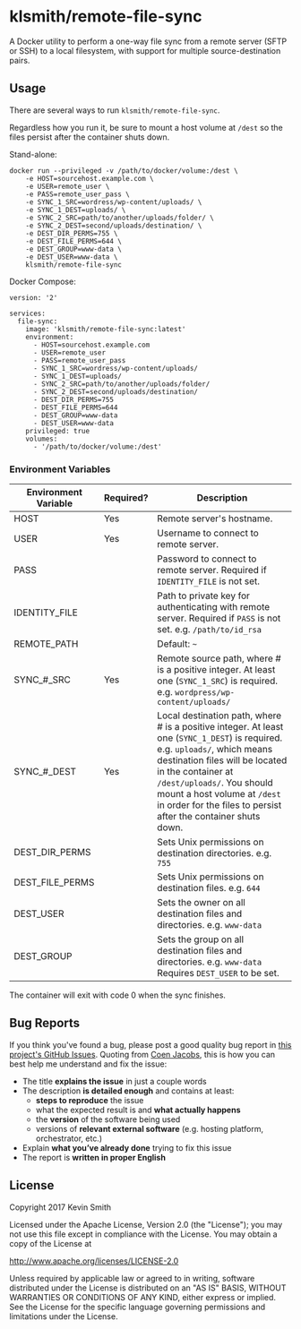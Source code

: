 # klsmith/remote-file-sync

A Docker utility to perform a one-way file sync from a remote server (SFTP or SSH) to a local filesystem, with support for multiple source-destination pairs.

## Usage

There are several ways to run `klsmith/remote-file-sync`.

Regardless how you run it, be sure to mount a host volume at `/dest` so the files persist after the container shuts down.

Stand-alone:

```
docker run --privileged -v /path/to/docker/volume:/dest \
    -e HOST=sourcehost.example.com \
    -e USER=remote_user \
    -e PASS=remote_user_pass \
    -e SYNC_1_SRC=wordress/wp-content/uploads/ \
    -e SYNC_1_DEST=uploads/ \
    -e SYNC_2_SRC=path/to/another/uploads/folder/ \
    -e SYNC_2_DEST=second/uploads/destination/ \
    -e DEST_DIR_PERMS=755 \
    -e DEST_FILE_PERMS=644 \
    -e DEST_GROUP=www-data \
    -e DEST_USER=www-data \
    klsmith/remote-file-sync
```

Docker Compose:

```
version: '2'

services:
  file-sync:
    image: 'klsmith/remote-file-sync:latest'
    environment:
      - HOST=sourcehost.example.com
      - USER=remote_user
      - PASS=remote_user_pass
      - SYNC_1_SRC=wordress/wp-content/uploads/
      - SYNC_1_DEST=uploads/
      - SYNC_2_SRC=path/to/another/uploads/folder/
      - SYNC_2_DEST=second/uploads/destination/
      - DEST_DIR_PERMS=755
      - DEST_FILE_PERMS=644
      - DEST_GROUP=www-data
      - DEST_USER=www-data
    privileged: true
    volumes:
      - '/path/to/docker/volume:/dest'
```

### Environment Variables

| Environment Variable | Required? | Description |
|----------------------|-----------|-------------|
| HOST | Yes | Remote server's hostname. |
| USER | Yes | Username to connect to remote server. |
| PASS |  | Password to connect to remote server. Required if `IDENTITY_FILE` is not set. |
| IDENTITY_FILE |  | Path to private key for authenticating with remote server. Required if `PASS` is not set. e.g. `/path/to/id_rsa` |
| REMOTE_PATH |  | Default: `~` |
| SYNC_#_SRC | Yes | Remote source path, where # is a positive integer. At least one (`SYNC_1_SRC`) is required. e.g. `wordpress/wp-content/uploads/` |
| SYNC_#_DEST | Yes | Local destination path, where # is a positive integer. At least one (`SYNC_1_DEST`) is required. e.g. `uploads/`, which means destination files will be located in the container at `/dest/uploads/`. You should mount a host volume at `/dest` in order for the files to persist after the container shuts down. |
| DEST_DIR_PERMS |  | Sets Unix permissions on destination directories. e.g. `755` |
| DEST_FILE_PERMS |  | Sets Unix permissions on destination files. e.g. `644` |
| DEST_USER |  | Sets the owner on all destination files and directories. e.g. `www-data` |
| DEST_GROUP |  | Sets the group on all destination files and directories. e.g. `www-data` Requires `DEST_USER` to be set. |

The container will exit with code 0 when the sync finishes.

## Bug Reports

If you think you've found a bug, please post a good quality bug report in [this project's GitHub Issues](https://github.com/kevinsmith/docker-remote-file-sync/issues). Quoting from [Coen Jacobs](https://coenjacobs.me/2013/12/06/effective-bug-reports-on-github/), this is how you can best help me understand and fix the issue:

- The title **explains the issue** in just a couple words
- The description **is detailed enough** and contains at least:
  - **steps to reproduce** the issue
  - what the expected result is and **what actually happens**
  - the **version** of the software being used
  - versions of **relevant external software** (e.g. hosting platform, orchestrator, etc.)
- Explain **what you’ve already done** trying to fix this issue
- The report is **written in proper English**

## License

Copyright 2017 Kevin Smith

Licensed under the Apache License, Version 2.0 (the "License");
you may not use this file except in compliance with the License.
You may obtain a copy of the License at

  http://www.apache.org/licenses/LICENSE-2.0

Unless required by applicable law or agreed to in writing, software
distributed under the License is distributed on an "AS IS" BASIS,
WITHOUT WARRANTIES OR CONDITIONS OF ANY KIND, either express or implied.
See the License for the specific language governing permissions and
limitations under the License.
